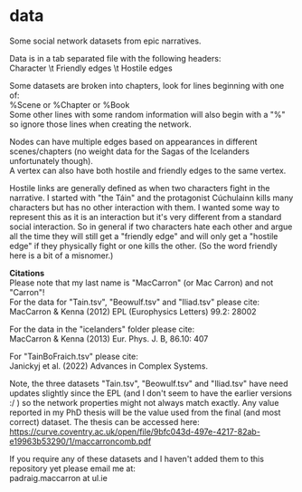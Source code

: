 # data

Some social network datasets from  epic narratives.

Data is in a tab separated file with the following headers: <br />
Character \t Friendly edges \t Hostile edges

Some datasets are broken into chapters, look for lines beginning with one of:<br />
%Scene or %Chapter or %Book<br />
Some other lines with some random information will also begin with a "%" so ignore those lines when creating the network.

Nodes can have multiple edges based on appearances in different scenes/chapters (no weight data for the Sagas of the Icelanders unfortunately though). <br />
A vertex can also have both hostile and friendly edges to the same vertex. <br/>

Hostile links are generally defined as when two characters fight in the narrative. I started with "the Táin" and the protagonist Cúchulainn kills many characters but has no other interaction with them. I wanted some way to represent this as it is an interaction but it's very different from a standard social interaction. So in general if two characters hate each other and argue all the time they will still get a "friendly edge" and will only get a "hostile edge" if they physically fight or one kills the other. (So the word friendly here is a bit of a misnomer.)


**Citations**<br />
Please note that my last name is "MacCarron" (or Mac Carron) and not "Carron"!<br />
For the data for "Tain.tsv", "Beowulf.tsv" and "Iliad.tsv" please cite:<br />
MacCarron & Kenna (2012) EPL (Europhysics Letters) 99.2: 28002<br />

For the data in the "icelanders" folder please cite:<br />
MacCarron & Kenna (2013) Eur. Phys. J. B, 86.10: 407<br />

For "TainBoFraich.tsv" please cite:<br />
Janickyj et al. (2022) Advances in Complex Systems.


Note, the three datasets "Tain.tsv", "Beowulf.tsv" and "Iliad.tsv" have need updates slightly since the EPL (and I don't seem to have the earlier versions :/ ) so the network properties might not always match exactly. Any value reported in my PhD thesis will be the value used from the final (and most correct) dataset. The thesis can be accessed here:<br />
https://curve.coventry.ac.uk/open/file/9bfc043d-497e-4217-82ab-e19963b53290/1/maccarroncomb.pdf


If you require any of these datasets and I haven't added them to this repository yet please email me at:<br />
padraig.maccarron at ul.ie
